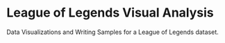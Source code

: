 # League of Legends Visual Analysis
Data Visualizations and Writing Samples for a League of Legends dataset.

<object data="LoLVisualAnalysisEng.pdf" width="1000" height="1000" type='application/pdf'/>
